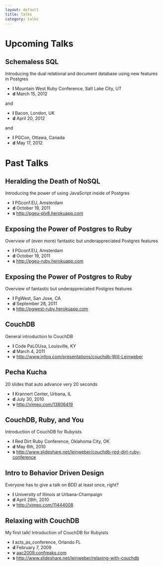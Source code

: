 ```yaml
---
layout: default
title: Talks
category: talks
---
```


# Upcoming Talks

## Schemaless SQL
Introducing the dual relational and document database using new features in Postgres

- **l** Mountain West Ruby Conference, Salt Lake City, UT
- **d** March 15, 2012

and

- **l** Bacon, London, UK
- **d** April 20, 2012

and

- **l** PGCon, Ottawa, Canada
- **d** May 17, 2012

# Past Talks

## Heralding the Death of NoSQL
Introducing the power of using JavaScript inside of Postgres

- **l** PGconf.EU, Amsterdam
- **d** October 19, 2011
- **s** <http://pgeu-plv8.herokuapp.com>

## Exposing the Power of Postgres to Ruby
Overview of (even more) fantastic but underappreciated Postgres features

- **l** PGconf.EU, Amsterdam
- **d** October 19, 2011
- **s** <http://pgeu-ruby.herokuapp.com>

## Exposing the Power of Postgres to Ruby
Overview of fantastic but underappreciated Postgres features

- **l** PgWest, San Jose, CA
- **d** September 28, 2011
- **s** <http://pgwest-ruby.herokuapp.com>

## CouchDB
General introduction to CouchDB

- **l** Code PaLOUsa, Louisville, KY
- **d** March 4, 2011
- **v** <http://www.infoq.com/presentations/couchdb-Will-Leinweber>

## Pecha Kucha
20 slides that auto advance very 20 seconds

- **l** Krannert Center, Urbana, IL
- **d** July 30, 2010
- **v** <http://vimeo.com/13806419>

## CouchDB, Ruby, and You
Introduction of CouchDB for Rubyists

- **l** Red Dirt Ruby Conference, Oklahoma City, OK
- **d** May 6th, 2010
- **s** <http://www.slideshare.net/leinweber/couchdb-red-dirt-ruby-conference>

## Intro to Behavior Driven Design
Everyone has to give a talk on BDD at least once, right?

- **l** University of Illinois at Urbana-Champaign
- **d** April 28th, 2010
- **v** <http://vimeo.com/11444008>

## Relaxing with CouchDB
My first talk! Introduction of CouchDB for Rubyists

- **l** acts_as_conference, Orlando FL
- **d** February 7, 2009
- **v** [aac2009.confreaks.com](http://aac2009.confreaks.com/07-feb-2009-16-00-relaxing-with-couchdb-will-leinweber.html)
- **s** <http://www.slideshare.net/leinweber/relaxing-with-couchdb>

